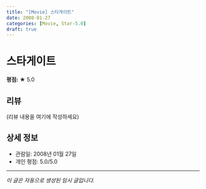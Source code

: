 ```yaml
---
title: "[Movie] 스타게이트"
date: 2008-01-27
categories: [Movie, Star-5.0]
draft: true
---
```


# 스타게이트

**평점:** ★ 5.0

## 리뷰

(리뷰 내용을 여기에 작성하세요)

## 상세 정보

- 관람일: 2008년 01월 27일
- 개인 평점: 5.0/5.0

---

*이 글은 자동으로 생성된 임시 글입니다.*
